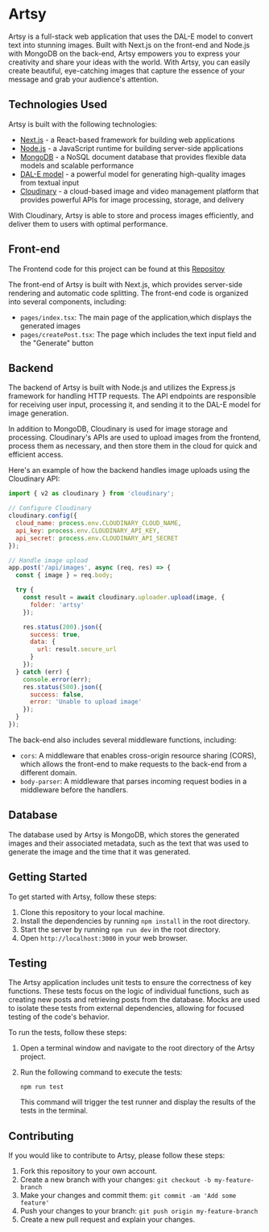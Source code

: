 # Artsy

Artsy is a full-stack web application that uses the DAL-E model to convert text into stunning images. Built with Next.js on the front-end and Node.js with MongoDB on the back-end, Artsy empowers you to express your creativity and share your ideas with the world. With Artsy, you can easily create beautiful, eye-catching images that capture the essence of your message and grab your audience's attention.

## Technologies Used

Artsy is built with the following technologies:

- [Next.js](https://nextjs.org/) - a React-based framework for building web applications
- [Node.js](https://nodejs.org/) - a JavaScript runtime for building server-side applications
- [MongoDB](https://www.mongodb.com/) - a NoSQL document database that provides flexible data models and scalable performance
- [DAL-E model](https://github.com/lucidrains/DALLE-pytorch) - a powerful model for generating high-quality images from textual input
- [Cloudinary](https://cloudinary.com/) - a cloud-based image and video management platform that provides powerful APIs for image processing, storage, and delivery

With Cloudinary, Artsy is able to store and process images efficiently, and deliver them to users with optimal performance.


## Front-end

The Frontend code for this project can be found at this [Repositoy](https://github.com/Munazar-99/Artsy)

The front-end of Artsy is built with Next.js, which provides server-side rendering and automatic code splitting. The front-end code is organized into several components, including:

- `pages/index.tsx`: The main page of the application,which displays the generated images
- `pages/createPost.tsx`: The page which includes the text input field and the "Generate" button

## Backend

The backend of Artsy is built with Node.js and utilizes the Express.js framework for handling HTTP requests. The API endpoints are responsible for receiving user input, processing it, and sending it to the DAL-E model for image generation.

In addition to MongoDB, Cloudinary is used for image storage and processing. Cloudinary's APIs are used to upload images from the frontend, process them as necessary, and then store them in the cloud for quick and efficient access.

Here's an example of how the backend handles image uploads using the Cloudinary API:

```javascript
import { v2 as cloudinary } from 'cloudinary';

// Configure Cloudinary
cloudinary.config({
  cloud_name: process.env.CLOUDINARY_CLOUD_NAME,
  api_key: process.env.CLOUDINARY_API_KEY,
  api_secret: process.env.CLOUDINARY_API_SECRET
});

// Handle image upload
app.post('/api/images', async (req, res) => {
  const { image } = req.body;

  try {
    const result = await cloudinary.uploader.upload(image, {
      folder: 'artsy'
    });

    res.status(200).json({
      success: true,
      data: {
        url: result.secure_url
      }
    });
  } catch (err) {
    console.error(err);
    res.status(500).json({
      success: false,
      error: 'Unable to upload image'
    });
  }
});
```


The back-end also includes several middleware functions, including:

- `cors`: A middleware that enables cross-origin resource sharing (CORS), which allows the front-end to make requests to the back-end from a different domain.
- `body-parser`: A middleware that parses incoming request bodies in a middleware before the handlers.

## Database

The database used by Artsy is MongoDB, which stores the generated images and their associated metadata, such as the text that was used to generate the image and the time that it was generated.

## Getting Started

To get started with Artsy, follow these steps:

1. Clone this repository to your local machine.
2. Install the dependencies by running `npm install` in the root directory.
3. Start the server by running `npm run dev` in the root directory.
4. Open `http://localhost:3000` in your web browser.

## Testing

The Artsy application includes unit tests to ensure the correctness of key functions. These tests focus on the logic of individual functions, such as creating new posts and retrieving posts from the database. Mocks are used to isolate these tests from external dependencies, allowing for focused testing of the code's behavior.

To run the tests, follow these steps:

1. Open a terminal window and navigate to the root directory of the Artsy project.

2. Run the following command to execute the tests:

      `` npm run test ``

    This command will trigger the test runner and display the results of the tests in the terminal.


## Contributing

If you would like to contribute to Artsy, please follow these steps:

1. Fork this repository to your own account.
2. Create a new branch with your changes: `git checkout -b my-feature-branch`
3. Make your changes and commit them: `git commit -am 'Add some feature'`
4. Push your changes to your branch: `git push origin my-feature-branch`
5. Create a new pull request and explain your changes.





